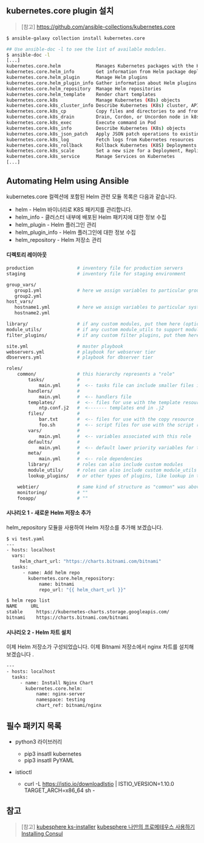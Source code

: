 ## kubernetes.core plugin 설치

> [참고]
> https://github.com/ansible-collections/kubernetes.core
```sh
$ ansible-galaxy collection install kubernetes.core

## Use ansible-doc -l to see the list of available modules.
$ ansible-doc -l
[...]
kubernetes.core.helm             Manages Kubernetes packages with the Helm package manager
kubernetes.core.helm_info        Get information from Helm package deployed inside the cluster
kubernetes.core.helm_plugin      Manage Helm plugins
kubernetes.core.helm_plugin_info Gather information about Helm plugins
kubernetes.core.helm_repository  Manage Helm repositories
kubernetes.core.helm_template    Render chart templates
kubernetes.core.k8s              Manage Kubernetes (K8s) objects
kubernetes.core.k8s_cluster_info Describe Kubernetes (K8s) cluster, APIs available and their respective versions
kubernetes.core.k8s_cp           Copy files and directories to and from pod
kubernetes.core.k8s_drain        Drain, Cordon, or Uncordon node in k8s cluster
kubernetes.core.k8s_exec         Execute command in Pod
kubernetes.core.k8s_info         Describe Kubernetes (K8s) objects
kubernetes.core.k8s_json_patch   Apply JSON patch operations to existing objects
kubernetes.core.k8s_log          Fetch logs from Kubernetes resources
kubernetes.core.k8s_rollback     Rollback Kubernetes (K8S) Deployments and DaemonSets
kubernetes.core.k8s_scale        Set a new size for a Deployment, ReplicaSet, Replication Controller, or Job
kubernetes.core.k8s_service      Manage Services on Kubernetes
[...]
```

 
## Automating Helm using Ansible
kubernetes.core 컬렉션에 포함된 Helm 관련 모듈 목록은 다음과 같습니다.

- helm - Helm 바이너리로 K8S 패키지를 관리합니다.
- helm_info - 클러스터 내부에 배포된 Helm 패키지에 대한 정보 수집
- helm_plugin - Helm 플러그인 관리
- helm_plugin_info - Helm 플러그인에 대한 정보 수집
- helm_repository - Helm 저장소 관리

#### 디렉토리 레이아웃
```sh
production                # inventory file for production servers
staging                   # inventory file for staging environment

group_vars/
   group1.yml             # here we assign variables to particular groups
   group2.yml
host_vars/
   hostname1.yml          # here we assign variables to particular systems
   hostname2.yml

library/                  # if any custom modules, put them here (optional)
module_utils/             # if any custom module_utils to support modules, put them here (optional)
filter_plugins/           # if any custom filter plugins, put them here (optional)

site.yml                  # master playbook
webservers.yml            # playbook for webserver tier
dbservers.yml             # playbook for dbserver tier

roles/
    common/               # this hierarchy represents a "role"
        tasks/            #
            main.yml      #  <-- tasks file can include smaller files if warranted
        handlers/         #
            main.yml      #  <-- handlers file
        templates/        #  <-- files for use with the template resource
            ntp.conf.j2   #  <------- templates end in .j2
        files/            #
            bar.txt       #  <-- files for use with the copy resource
            foo.sh        #  <-- script files for use with the script resource
        vars/             #
            main.yml      #  <-- variables associated with this role
        defaults/         #
            main.yml      #  <-- default lower priority variables for this role
        meta/             #
            main.yml      #  <-- role dependencies
        library/          # roles can also include custom modules
        module_utils/     # roles can also include custom module_utils
        lookup_plugins/   # or other types of plugins, like lookup in this case

    webtier/              # same kind of structure as "common" was above, done for the webtier role
    monitoring/           # ""
    fooapp/               # ""

```

#### 시나리오 1 - 새로운 Helm 저장소 추가
helm_repository 모듈을 사용하여 Helm 저장소를 추가해 보겠습니다.
```sh
$ vi test.yaml
---
- hosts: localhost
  vars:
     helm_chart_url: "https://charts.bitnami.com/bitnami"
  tasks:
      - name: Add helm repo
        kubernetes.core.helm_repository:
    	    name: bitnami
    	    repo_url: "{{ helm_chart_url }}"

$ helm repo list
NAME  	 URL
stable     https://kubernetes-charts.storage.googleapis.com/
bitnami    https://charts.bitnami.com/bitnami
```

#### 시나리오 2 - Helm 차트 설치
이제 Helm 저장소가 구성되었습니다. 이제 Bitnami 저장소에서 nginx 차트를 설치해 보겠습니다 .
```sh
---
- hosts: localhost
  tasks:
     - name: Install Nginx Chart
       kubernetes.core.helm:
    	   name: nginx-server
    	   namespace: testing
    	   chart_ref: bitnami/nginx
```

## 필수 패키지 목록
- python3 라이브러리
  - pip3 insatll kubernetes
  - pip3 insatll PyYAML

- istioctl
  - curl -L https://istio.io/downloadIstio | ISTIO_VERSION=1.10.0 TARGET_ARCH=x86_64 sh -



## 참고
> [참고]
> [kubesphere ks-installer](https://github.com/kubesphere/ks-installer)
> [kubesphere 나만의 프로메테우스 사용하기](https://kubesphere.io/docs/faq/observability/byop/)
> [Installing Consul](https://www.consul.io/docs/k8s/installation/install#helm-chart-installation)
